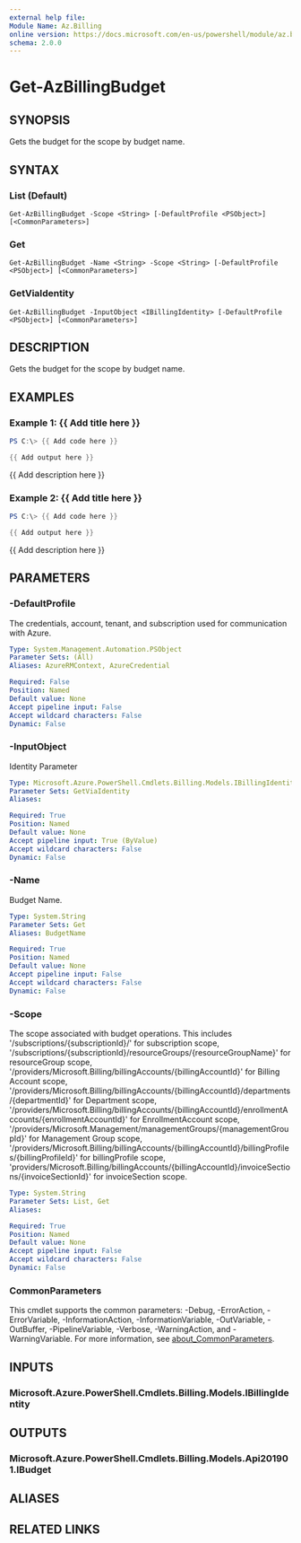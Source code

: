 ```yaml
---
external help file:
Module Name: Az.Billing
online version: https://docs.microsoft.com/en-us/powershell/module/az.billing/get-azbillingbudget
schema: 2.0.0
---
```


# Get-AzBillingBudget

## SYNOPSIS
Gets the budget for the scope by budget name.

## SYNTAX

### List (Default)
```
Get-AzBillingBudget -Scope <String> [-DefaultProfile <PSObject>] [<CommonParameters>]
```

### Get
```
Get-AzBillingBudget -Name <String> -Scope <String> [-DefaultProfile <PSObject>] [<CommonParameters>]
```

### GetViaIdentity
```
Get-AzBillingBudget -InputObject <IBillingIdentity> [-DefaultProfile <PSObject>] [<CommonParameters>]
```

## DESCRIPTION
Gets the budget for the scope by budget name.

## EXAMPLES

### Example 1: {{ Add title here }}
```powershell
PS C:\> {{ Add code here }}

{{ Add output here }}
```

{{ Add description here }}

### Example 2: {{ Add title here }}
```powershell
PS C:\> {{ Add code here }}

{{ Add output here }}
```

{{ Add description here }}

## PARAMETERS

### -DefaultProfile
The credentials, account, tenant, and subscription used for communication with Azure.

```yaml
Type: System.Management.Automation.PSObject
Parameter Sets: (All)
Aliases: AzureRMContext, AzureCredential

Required: False
Position: Named
Default value: None
Accept pipeline input: False
Accept wildcard characters: False
Dynamic: False
```

### -InputObject
Identity Parameter

```yaml
Type: Microsoft.Azure.PowerShell.Cmdlets.Billing.Models.IBillingIdentity
Parameter Sets: GetViaIdentity
Aliases:

Required: True
Position: Named
Default value: None
Accept pipeline input: True (ByValue)
Accept wildcard characters: False
Dynamic: False
```

### -Name
Budget Name.

```yaml
Type: System.String
Parameter Sets: Get
Aliases: BudgetName

Required: True
Position: Named
Default value: None
Accept pipeline input: False
Accept wildcard characters: False
Dynamic: False
```

### -Scope
The scope associated with budget operations.
This includes '/subscriptions/{subscriptionId}/' for subscription scope, '/subscriptions/{subscriptionId}/resourceGroups/{resourceGroupName}' for resourceGroup scope, '/providers/Microsoft.Billing/billingAccounts/{billingAccountId}' for Billing Account scope, '/providers/Microsoft.Billing/billingAccounts/{billingAccountId}/departments/{departmentId}' for Department scope, '/providers/Microsoft.Billing/billingAccounts/{billingAccountId}/enrollmentAccounts/{enrollmentAccountId}' for EnrollmentAccount scope, '/providers/Microsoft.Management/managementGroups/{managementGroupId}' for Management Group scope, '/providers/Microsoft.Billing/billingAccounts/{billingAccountId}/billingProfiles/{billingProfileId}' for billingProfile scope, 'providers/Microsoft.Billing/billingAccounts/{billingAccountId}/invoiceSections/{invoiceSectionId}' for invoiceSection scope.

```yaml
Type: System.String
Parameter Sets: List, Get
Aliases:

Required: True
Position: Named
Default value: None
Accept pipeline input: False
Accept wildcard characters: False
Dynamic: False
```

### CommonParameters
This cmdlet supports the common parameters: -Debug, -ErrorAction, -ErrorVariable, -InformationAction, -InformationVariable, -OutVariable, -OutBuffer, -PipelineVariable, -Verbose, -WarningAction, and -WarningVariable. For more information, see [about_CommonParameters](http://go.microsoft.com/fwlink/?LinkID=113216).

## INPUTS

### Microsoft.Azure.PowerShell.Cmdlets.Billing.Models.IBillingIdentity

## OUTPUTS

### Microsoft.Azure.PowerShell.Cmdlets.Billing.Models.Api201901.IBudget

## ALIASES

## RELATED LINKS

